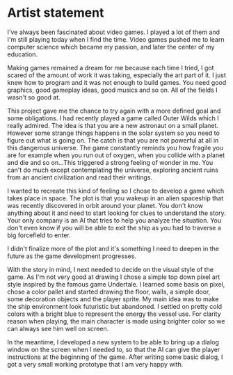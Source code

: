 Artist statement
================

I've always been fascinated about video games. I played a lot of them
and I'm still playing today when I find the time. Video games pushed 
me to learn computer science which became my passion, and later the center
of my education. 

Making games remained a dream for me because each time I tried, I got 
scared of the amount of work it was taking, especially the art part of
it. I just knew how to program and it was not enough to build games.
You need good graphics, good gameplay ideas, good musics and so on.
All of the fields I wasn't so good at.

This project gave me the chance to try again with a more defined goal
and some obligations. I had recently played a game called Outer Wilds which 
I really admired. The idea is that you are a new astronaut on a small planet.
However some strange things happens in the solar system so you need to figure out
what is going on. The catch is that you are not powerful at all in this 
dangerous universe. The game constantly reminds you how fragile you are 
for example when you run out of oxygen, when you collide with a planet and die 
and so on...This triggered a strong feeling of wonder in me. You can't do
much except contemplating the universe, exploring ancient ruins from an ancient
civilization and read their writings.

I wanted to recreate this kind of feeling so I chose to develop a game which
takes place in space. The plot is that you wakeup in an alien spaceship that
was recently discovered in orbit around your planet. You don't know anything 
about it and need to start looking for clues to understand the story. Your only
company is an AI that tries to help you analyze the situation. You don't even 
know if you will be able to exit the ship as you had to traverse a big forcefield
to enter. 

I didn't finalize more of the plot and it's something I need to deepen in the future 
as the game development progresses. 

With the story in mind, I next needed to decide on the visual style of the game.
As I'm not very good at drawing I chose a simple top down pixel art style inspired
by the famous game Undertale. I learned some basis on pixel, chose a color pallet
and started drawing the floor, walls, a simple door, some decoration objects and the
player sprite. My main idea was to make the ship environment look futuristic but 
abandoned. I settled on pretty cold colors with a bright blue to represent 
the energy the vessel use. For clarity reason when playing, the main character is
made using brighter color so we can always see him well on screen.

In the meantime, I developed a new system to be able to bring up a dialog window
on the screen when I needed to, so that the AI can give the player instructions
at the beginning of the game. After writing some basic dialog, I got a very small working 
prototype that I am very happy with.

